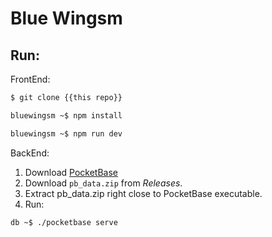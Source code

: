 # Blue Wingsm

## Run:
FrontEnd:

```sh
$ git clone {{this repo}}
```
```sh
bluewingsm ~$ npm install
```
```sh
bluewingsm ~$ npm run dev
```

BackEnd:
1. Download [PocketBase](https://pocketbase.io/docs/)
2. Download `pb_data.zip` from *Releases*.
3. Extract pb_data.zip right close to PocketBase executable.
4. Run:
```sh
db ~$ ./pocketbase serve
```